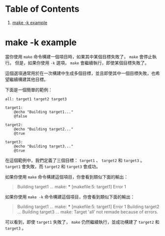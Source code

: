 
# Table of Contents

1.  [make -k example](#org7bbe6df)


<a id="org7bbe6df"></a>

# make -k example

當你使用 `make` 命令構建一個項目時，如果其中某個目標失敗了， `make` 會停止執行。
但是，如果你使用 `-k` 選項， `make` 會繼續執行，即使某個目標失敗了。

這個選項通常用於在一次構建中生成多個目標，並且即使其中一個目標失敗，也希望繼續構建其他目標。

下面是一個簡單的範例：

    all: target1 target2 target3
    
    target1:
        @echo "Building target1..."
        @false
    
    target2:
        @echo "Building target2..."
        @true
    
    target3:
        @echo "Building target3..."
        @true

在這個範例中，我們定義了三個目標： `target1` 、 `target2` 和 `target3` 。
`target1` 會失敗，而 `target2` 和 `target3` 會成功。

如果你使用 `make` 命令構建這個項目，你會看到類似下面的輸出：

> Building target1 &#x2026;
> make: **\*** [makefile:5: target1] Error 1

如果你使用 `make -k` 命令構建這個項目，你會看到類似下面的輸出：

> Building target1 &#x2026;
> make: **\*** [makefile:5: target1] Error 1
> Building target2 &#x2026;
> Building target3 &#x2026;
> make: Target 'all' not remade because of errors.

可以看到，即使 `target1` 失敗了， `make` 仍然繼續執行，並成功構建了 `target2` 和 `target3` 。

